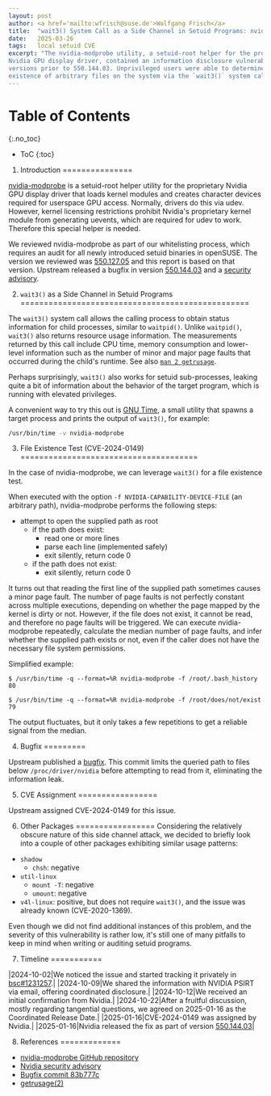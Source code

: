 ```yaml
---
layout: post
author: <a href='mailto:wfrisch@suse.de'>Wolfgang Frisch</a>
title:  "wait3() System Call as a Side Channel in Setuid Programs: nvidia-modprobe case study (CVE-2024-0149)"
date:   2025-03-26
tags:   local setuid CVE
excerpt: "The nvidia-modprobe utility, a setuid-root helper for the proprietary
Nvidia GPU display driver, contained an information disclosure vulnerability in
versions prior to 550.144.03. Unprivileged users were able to determine the
existence of arbitrary files on the system via the `wait3()` system call."
---
```


Table of Contents
=================
{:.no_toc}

* ToC
{:toc}

1) Introduction
===============

[nvidia-modprobe][upstream:github] is a setuid-root helper utility for the
proprietary Nvidia GPU display driver that loads kernel modules and creates
character devices required for userspace GPU access. Normally, drivers do this
via udev. However, kernel licensing restrictions prohibit Nvidia's proprietary
kernel module from generating uevents, which are required for udev to work.
Therefore this special helper is needed.

We reviewed nvidia-modprobe as part of our whitelisting process, which requires
an audit for all newly introduced setuid binaries in openSUSE.  The version we
reviewed was [550.127.05][upstream:550.127.05] and this report is based on that
version.  Upstream released a bugfix in version
[550.144.03][upstream:550.144.03] and a [security advisory][upstream:advisory].

2) `wait3()` as a Side Channel in Setuid Programs
=================================================

The `wait3()` system call allows the calling process to obtain status
information for child processes, similar to `waitpid()`. Unlike `waitpid()`,
`wait3()` also returns resource usage information. The measurements returned by
this call include CPU time, memory consumption and lower-level information such
as the number of minor and major page faults that occurred during the child's
runtime. See also [`man 2 getrusage`][man:getrusage].

Perhaps surprisingly, `wait3()` also works for setuid sub-processes, leaking
quite a bit of information about the behavior of the target program, which is
running with elevated privileges.

A convenient way to try this out is [GNU Time][gnu-time], a small utility that
spawns a target process and prints the output of `wait3()`, for example:

```sh
/usr/bin/time -v nvidia-modprobe
```

3) File Existence Test (CVE-2024-0149)
======================================

In the case of nvidia-modprobe, we can leverage `wait3()` for a file existence
test.

When executed with the option `-f NVIDIA-CAPABILITY-DEVICE-FILE` (an arbitrary
path), nvidia-modprobe performs the following steps:

- attempt to open the supplied path as root
  - if the path does exist:
    - read one or more lines
    - parse each line (implemented safely)
    - exit silently, return code 0
  - if the path does not exist:
    - exit silently, return code 0

It turns out that reading the first line of the supplied path sometimes causes
a minor page fault. The number of page faults is not perfectly constant across
multiple executions, depending on whether the page mapped by the kernel is
dirty or not. However, if the file does not exist, it cannot be read, and
therefore no page faults will be triggered. We can execute nvidia-modprobe
repeatedly, calculate the median number of page faults, and infer whether the
supplied path exists or not, even if the caller does not have the necessary
file system permissions.

Simplified example:

```
$ /usr/bin/time -q --format=%R nvidia-modprobe -f /root/.bash_history
80

$ /usr/bin/time -q --format=%R nvidia-modprobe -f /root/does/not/exist
79
```

The output fluctuates, but it only takes a few repetitions to get a reliable
signal from the median.

4) Bugfix
=========

Upstream published a [bugfix][upstream:bugfix]. This commit limits the queried
path to files below `/proc/driver/nvidia` before attempting to read from it,
eliminating the information leak.

5) CVE Assignment
=================

Upstream assigned CVE-2024-0149 for this issue.

6) Other Packages
=================
Considering the relatively obscure nature of this side channel attack, we
decided to briefly look into a couple of other packages exhibiting similar
usage patterns:

- `shadow`
  - `chsh`: negative
- `util-linux`
  - `mount -T`: negative
  - `umount`: negative
- `v4l-linux`: positive, but does not require `wait3()`, and the issue was
  already known (CVE-2020-1369).

Even though we did not find additional instances of this problem, and the
severity of this vulnerability is rather low, it's still one of many pitfalls
to keep in mind when writing or auditing setuid programs.


7) Timeline
===========

|2024-10-02|We noticed the issue and started tracking it privately in [bsc#1231257][opensuse:bsc#1231257].|
|2024-10-09|We shared the information with NVIDIA PSIRT via email, offering coordinated disclosure.|
|2024-10-12|We received an initial confirmation from Nvidia.|
|2024-10-22|After a fruitful discussion, mostly regarding tangential questions, we agreed on 2025-01-16 as the Coordinated Release Date.|
|2025-01-16|CVE-2024-0149 was assigned by Nvidia.|
|2025-01-16|Nvidia released the fix as part of version [550.144.03][upstream:550.144.03]|

8) References
=============

- [nvidia-modprobe GitHub repository][upstream:github]
- [Nvidia security advisory][upstream:advisory]
- [Bugfix commit 83b777c][upstream:bugfix]
- [getrusage(2)][man:getrusage]

[upstream:github]: https://github.com/NVIDIA/nvidia-modprobe
[upstream:advisory]: https://nvidia.custhelp.com/app/answers/detail/a_id/5614/~/security-bulletin%3A-nvidia-gpu-display-driver---january-2025
[upstream:550.127.05]: https://github.com/NVIDIA/nvidia-modprobe/releases/tag/550.127.05
[upstream:550.144.03]: https://github.com/NVIDIA/nvidia-modprobe/releases/tag/550.144.03
[upstream:affected-function]: https://github.com/NVIDIA/nvidia-modprobe/blob/30657d327c22c3c88927bc75246d9bebda77f77f/modprobe-utils/nvidia-modprobe-utils.c#L931
[upstream:bugfix]: https://github.com/NVIDIA/nvidia-modprobe/commit/83b777c5fbbcdfd48004b0b099cf0a8a9ee9359f
[gnu-time]: https://www.gnu.org/software/time/
[opensuse:bsc#1231257]: https://bugzilla.opensuse.org/show_bug.cgi?id=1231257
[man:getrusage]: https://manpages.opensuse.org/Tumbleweed/man-pages/getrusage.2.en.html
